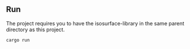 ## Run
The project requires you to have the isosurface-library in the same parent
directory as this project.
```
cargo run
```

